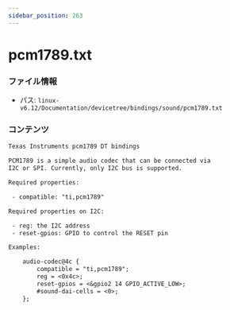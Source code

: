 ```yaml
---
sidebar_position: 263
---
```

# pcm1789.txt

### ファイル情報

- パス: `linux-v6.12/Documentation/devicetree/bindings/sound/pcm1789.txt`

### コンテンツ

```txt
Texas Instruments pcm1789 DT bindings

PCM1789 is a simple audio codec that can be connected via
I2C or SPI. Currently, only I2C bus is supported.

Required properties:

 - compatible: "ti,pcm1789"

Required properties on I2C:

 - reg: the I2C address
 - reset-gpios: GPIO to control the RESET pin

Examples:

	audio-codec@4c {
		compatible = "ti,pcm1789";
		reg = <0x4c>;
		reset-gpios = <&gpio2 14 GPIO_ACTIVE_LOW>;
		#sound-dai-cells = <0>;
	};

```
